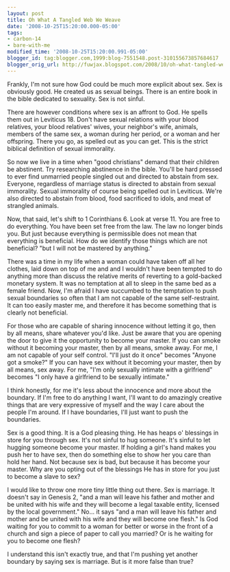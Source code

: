 ```yaml
---
layout: post
title: Oh What A Tangled Web We Weave
date: '2008-10-25T15:20:00.000-05:00'
tags:
- carbon-14
- bare-with-me
modified_time: '2008-10-25T15:20:00.991-05:00'
blogger_id: tag:blogger.com,1999:blog-7551548.post-310155673857684617
blogger_orig_url: http://fuwjax.blogspot.com/2008/10/oh-what-tangled-web-we-weave.html
---
```


Frankly, I'm not sure how God could be much more explicit about sex. Sex is obviously good. He created us as sexual beings. There is an entire book in the bible dedicated to sexuality. Sex is not sinful.

There are however conditions where sex is an affront to God. He spells them out in Leviticus 18. Don't have sexual relations with your blood relatives, your blood relatives' wives, your neighbor's wife, animals, members of the same sex, a woman during her period, or a woman and her offspring. There you go, as spelled out as you can get. This is the strict biblical definition of sexual immorality.

So now we live in a time when "good christians" demand that their children be abstinent. Try researching abstinence in the bible. You'll be hard pressed to ever find unmarried people singled out and directed to abstain from sex. Everyone, regardless of marriage status is directed to abstain from sexual immorality. Sexual immorality of course being spelled out in Leviticus. We're also directed to abstain from blood, food sacrificed to idols, and meat of strangled animals.

Now, that said, let's shift to 1 Corinthians 6. Look at verse 11. You are free to do everything. You have been set free from the law. The law no longer binds you. But just because everything is permissible does not mean that everything is beneficial. How do we identify those things which are not beneficial? "but I will not be mastered by anything."

There was a time in my life when a woman could have taken off all her clothes, laid down on top of me and and I wouldn't have been tempted to do anything more than discuss the relative merits of reverting to a gold-backed monetary system. It was no temptation at all to sleep in the same bed as a female friend. Now, I'm afraid I have succumbed to the temptation to push sexual boundaries so often that I am not capable of the same self-restraint. It can too easily master me, and therefore it has become something that is clearly not beneficial.

For those who are capable of sharing innocence without letting it go, then by all means, share whatever you'd like. Just be aware that you are opening the door to give it the opportunity to become your master. If you can smoke without it becoming your master, then by all means, smoke away. For me, I am not capable of your self control. "I'll just do it once" becomes "Anyone got a smoke?" If you can have sex without it becoming your master, then by all means, sex away. For me, "I'm only sexually intimate with a girlfriend" becomes "I only have a girlfriend to be sexually intimate."

I think honestly, for me it's less about the innocence and more about the boundary. If I'm free to do anything I want, I'll want to do amazingly creative things that are very expressive of myself and the way I care about the people I'm around. If I have boundaries, I'll just want to push the boundaries.

Sex is a good thing. It is a God pleasing thing. He has heaps o' blessings in store for you through sex. It's not sinful to hug someone. It's sinful to let hugging someone become your master. If holding a girl's hand makes you push her to have sex, then do something else to show her you care than hold her hand. Not because sex is bad, but because it has become your master. Why are you opting out of the blessings He has in store for you just to become a slave to sex?

I would like to throw one more tiny little thing out there. Sex is marriage. It doesn't say in Genesis 2, "and a man will leave his father and mother and be united with his wife and they will become a legal taxable entity, licensed by the local government." No... it says "and a man will leave his father and mother and be united with his wife and they will become one flesh." Is God waiting for you to commit to a woman for better or worse in the front of a church and sign a piece of paper to call you married? Or is he waiting for you to become one flesh?

I understand this isn't exactly true, and that I'm pushing yet another boundary by saying sex is marriage. But is it more false than true?